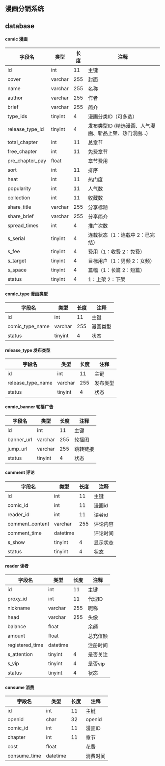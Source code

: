 ## 漫画分销系统

## database

#### comic 漫画

| 字段名 | 类型 | 长度 | 注释 |
| ------ | ------ | ------ | ------ |
| id | int | 11 | 主键 |
| cover | varchar | 255 | 封面 |
| name | varchar | 255 | 名称 |
| author | varchar | 255 | 作者 |
| brief | varchar | 255 | 简介 |
| type_ids | tinyint | 4 | 漫画分类ID（可多选） |
| release_type_id | tinyint | 4 | 发布类型ID (精选漫画、人气漫画、新品上架、热门漫画...) |
| total_chapter | int | 11 | 总章节 |
| free_chapter | int | 11 | 免费章节 |
| pre_chapter_pay | float |  | 章节费用 |
| sort | int | 11 | 排序 |
| heat | int | 11 | 热门度 |
| popularity | int | 11 | 人气数 |
| collection | int | 11 | 收藏数 |
| share_title | varchar | 255 | 分享标题 |
| share_brief | varchar | 255 | 分享简介 |
| spread_times | int | 4 | 推广次数 |
| s_serial | tinyint | 4 | 连载状态（1：连载中 2：已完结） |
| s_fee | tinyint | 4 | 费用（1：收费 2：免费） |
| s_target | tinyint | 4 | 目标用户（1：男频 2：女频） |
| s_space | tinyint | 4 | 篇幅（1：长篇 2：短篇） |
| status | tinyint | 4 | 1：上架 2：下架 |

#### comic_type 漫画类型

| 字段名 | 类型 | 长度 | 注释 |
| ------ | ------ | ------ | ------ |
| id | int | 11 | 主键 |
| comic_type_name | varchar | 255 | 漫画类型 |
| status | tinyint | 4 | 状态 |

#### release_type 发布类型

| 字段名 | 类型 | 长度 | 注释 |
| ------ | ------ | ------ | ------ |
| id | int | 11 | 主键 |
| release_type_name | varchar | 255 | 发布类型 |
| status | tinyint | 4 | 状态 |

#### comic_banner 轮播广告

| 字段名 | 类型 | 长度 | 注释 |
| ------ | ------ | ------ | ------ |
| id | int | 11 | 主键 |
| banner_url | varchar | 255 | 轮播图 |
| jump_url | varchar | 255 | 跳转链接 |
| status | tinyint | 4 | 状态 |

#### comment 评论

| 字段名 | 类型 | 长度 | 注释 |
| ------ | ------ | ------ | ------ |
| id | int | 11 | 主键 |
| comic_id | int | 11 | 漫画id |
| reader_id | int | 11 | 读者id |
| comment_content | varchar | 255 | 评论内容 |
| comment_time | datetime |  | 评论时间 |
| s_show | tinyint | 4 | 显示状态 |
| status | tinyint | 4 | 状态 |

#### reader 读者

| 字段名 | 类型 | 长度 | 注释 |
| ------ | ------ | ------ | ------ |
| id | int | 11 | 主键 |
| proxy_id | int | 11 | 代理ID |
| nickname | varchar | 255 | 昵称 |
| head | varchar | 255 | 头像 |
| balance | float |  | 余额 |
| amount | float |  | 总充值额 |
| registered_time | datetime |  | 注册时间 |
| s_attention | tinyint | 4 | 是否关注 |
| s_vip | tinyint | 4 | 是否vip |
| status | tinyint | 4 | 状态 |

#### consume 消费

| 字段名       | 类型     | 长度 | 注释     |
| ------------ | -------- | ---- | -------- |
| id           | int      | 11   | 主键     |
| openid       | char     | 32   | openid   |
| comic_id     | int      | 11   | 漫画ID   |
| chapter      | int      | 11   | 章节     |
| cost         | float    |      | 花费     |
| consume_time | datetime |      | 消费时间 |



